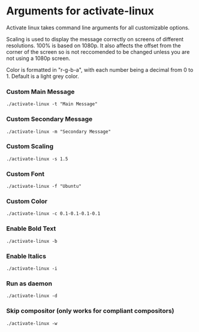 # Arguments for activate-linux

Activate linux takes command line arguments for all customizable options.

Scaling is used to display the message correctly on screens of different resolutions. 100% is based on 1080p. It also affects the offset from the corner of the screen
so is not reccomended to be changed unless you are not using a 1080p screen.

Color is formatted in "r-g-b-a", with each number being a decimal from 0 to 1. Default is a light grey color.

### Custom Main Message

```
./activate-linux -t "Main Message"
```

### Custom Secondary Message

```
./activate-linux -m "Secondary Message"
```

### Custom Scaling

```
./activate-linux -s 1.5
```

### Custom Font

```
./activate-linux -f "Ubuntu"
```

### Custom Color

```
./activate-linux -c 0.1-0.1-0.1-0.1
```

### Enable Bold Text

```
./activate-linux -b
```

### Enable Italics

```
./activate-linux -i
```

### Run as daemon
```
./activate-linux -d
```

### Skip compositor (only works for compliant compositors)
```
./activate-linux -w
```